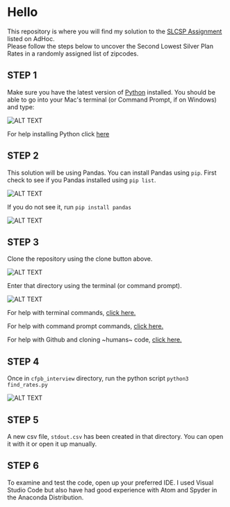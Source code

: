 # Hello

This repository is where you will find my solution to the [SLCSP Assignment](https://homework.adhoc.team/slcsp/) listed on AdHoc.  
Please follow the steps below to uncover the Second Lowest Silver Plan Rates in a randomly assigned list of zipcodes.  

## STEP 1

Make sure you have the latest version of [Python](https://www.python.org/) installed. 
You should be able to go into your Mac's terminal (or Command Prompt, if on Windows) and type:

![ALT TEXT](https://media.giphy.com/media/1z397gkZO4YMYuVEdE/giphy.gif)



For help installing Python click [here](https://realpython.com/installing-python/)

## STEP 2

This solution will be using Pandas. You can install Pandas using `pip`.  First check to see if you Pandas installed using `pip list`.

![ALT TEXT](https://media.giphy.com/media/1EwKzIWRH945pzh6WK/giphy.gif)


If you do not see it, run  `pip install pandas`

![ALT TEXT](https://media.giphy.com/media/8rGDz9H01IoLVWsgZw/giphy.gif)

## STEP 3

Clone the repository using the clone button above.

![ALT TEXT](https://media.giphy.com/media/DKrpOIzPgjJefS45h7/giphy.gif)


Enter that directory using the terminal (or command prompt). 

![ALT TEXT](https://media.giphy.com/media/v0OgxfAVSYBs7GLaI4/giphy.gif)

For help with terminal commands, [click here.](https://www.makeuseof.com/tag/mac-terminal-commands-cheat-sheet/)

For help with command prompt commands, [click here.](http://www.cs.columbia.edu/~sedwards/classes/2017/1102-spring/Command%20Prompt%20Cheatsheet.pdf)

For help with Github and cloning ~humans~ code, [click here.](https://docs.github.com/en/free-pro-team@latest/github/creating-cloning-and-archiving-repositories/cloning-a-repository)


## STEP 4

Once in `cfpb_interview` directory, run the python script `python3 find_rates.py`

![ALT TEXT](https://media.giphy.com/media/HWphTvBYxZMwMBCY9d/giphy.gif)

## STEP 5 

A new csv file, `stdout.csv` has been created in that directory.  You can open it with it or open it up manually.


## STEP 6

To examine and test the code, open up your preferred IDE.  I used Visual Studio Code but also have had good experience with Atom and Spyder in the Anaconda Distribution.  
